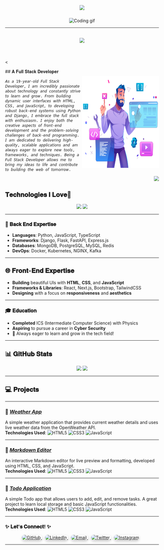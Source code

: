 <h1 align="center">
  <a href="https://git.io/typing-svg">
    <img src="https://readme-typing-svg.demolab.com?font=Playfair+Display&weight=700&size=28&duration=2000&pause=1000&color=0000FF&center=true&vCenter=true&width=600&lines=Hi+there!+👋+I'm+Syeda+Eman;A+Dedicated+Full+Stack+Developer" />
  </a>
</h1>




<div align="center">
  <img src="https://miro.medium.com/v2/resize:fit:720/format:webp/1*yw0TnheAGN-LPneDaTlaxw.gif" width="900" height="300" alt="Coding gif"/>
</div>

---

<h2 align="center">
  <a href="https://git.io/typing-svg">
    <img src="https://readme-typing-svg.demolab.com?font=Playfair+Display&weight=700&size=28&duration=2000&pause=1000&color=0000FF&center=true&vCenter=true&width=600&lines=A+Passionate+Web+Developer;Transforming+Ideas+Into+Web+Reality" />
  </a>
</h2>

<br/>

<<div style="display: flex; justify-content: space-between; align-items: center;">
  <div style="flex: 1;">
    ##  𝐀 𝐅𝐮𝐥𝐥 𝐒𝐭𝐚𝐜𝐤 𝐃𝐞𝐯𝐞𝐥𝐨𝐩𝐞𝐫

    𝘈𝘴 𝘢 19-𝘺𝘦𝘢𝘳-𝘰𝘭𝘥 𝘍𝘶𝘭𝘭 𝘚𝘵𝘢𝘤𝘬 𝘋𝘦𝘷𝘦𝘭𝘰𝘱𝘦𝘳, 𝘐 𝘢𝘮 𝘪𝘯𝘤𝘳𝘦𝘥𝘪𝘣𝘭𝘺 𝘱𝘢𝘴𝘴𝘪𝘰𝘯𝘢𝘵𝘦 𝘢𝘣𝘰𝘶𝘵 𝘵𝘦𝘤𝘩𝘯𝘰𝘭𝘰𝘨𝘺 𝘢𝘯𝘥 𝘤𝘰𝘯𝘴𝘵𝘢𝘯𝘵𝘭𝘺 𝘴𝘵𝘳𝘪𝘷𝘦 𝘵𝘰 𝘭𝘦𝘢𝘳𝘯 𝘢𝘯𝘥 𝘨𝘳𝘰𝘸. 𝘍𝘳𝘰𝘮 𝘣𝘶𝘪𝘭𝘥𝘪𝘯𝘨 𝘥𝘺𝘯𝘢𝘮𝘪𝘤 𝘶𝘴𝘦𝘳 𝘪𝘯𝘵𝘦𝘳𝘧𝘢𝘤𝘦𝘴 𝘸𝘪𝘵𝘩 𝘏𝘛𝘔𝘓, 𝘊𝘚𝘚, 𝘢𝘯𝘥 𝘑𝘢𝘷𝘢𝘚𝘤𝘳𝘪𝘱𝘵, 𝘵𝘰 𝘥𝘦𝘷𝘦𝘭𝘰𝘱𝘪𝘯𝘨 𝘳𝘰𝘣𝘶𝘴𝘵 𝘣𝘢𝘤𝘬-𝘦𝘯𝘥 𝘴𝘺𝘴𝘵𝘦𝘮𝘴 𝘶𝘴𝘪𝘯𝘨 𝘗𝘺𝘵𝘩𝘰𝘯 𝘢𝘯𝘥 𝘋𝘫𝘢𝘯𝘨𝘰, 𝘐 𝘦𝘮𝘣𝘳𝘢𝘤𝘦 𝘵𝘩𝘦 𝘧𝘶𝘭𝘭 𝘴𝘵𝘢𝘤𝘬 𝘸𝘪𝘵𝘩 𝘦𝘯𝘵𝘩𝘶𝘴𝘪𝘢𝘴𝘮. 𝘐 𝘦𝘯𝘫𝘰𝘺 𝘣𝘰𝘵𝘩 𝘵𝘩𝘦 𝘤𝘳𝘦𝘢𝘵𝘪𝘷𝘦 𝘢𝘴𝘱𝘦𝘤𝘵𝘴 𝘰𝘧 𝘧𝘳𝘰𝘯𝘵-𝘦𝘯𝘥 𝘥𝘦𝘷𝘦𝘭𝘰𝘱𝘮𝘦𝘯𝘵 𝘢𝘯𝘥 𝘵𝘩𝘦 𝘱𝘳𝘰𝘣𝘭𝘦𝘮-𝘴𝘰𝘭𝘷𝘪𝘯𝘨 𝘤𝘩𝘢𝘭𝘭𝘦𝘯𝘨𝘦𝘴 𝘰𝘧 𝘣𝘢𝘤𝘬-𝘦𝘯𝘥 𝘱𝘳𝘰𝘨𝘳𝘢𝘮𝘮𝘪𝘯𝘨. 𝘐 𝘢𝘮 𝘥𝘦𝘥𝘪𝘤𝘢𝘵𝘦𝘥 𝘵𝘰 𝘥𝘦𝘭𝘪𝘷𝘦𝘳𝘪𝘯𝘨 𝘩𝘪𝘨𝘩-𝘲𝘶𝘢𝘭𝘪𝘵𝘺, 𝘴𝘤𝘢𝘭𝘢𝘣𝘭𝘦 𝘢𝘱𝘱𝘭𝘪𝘤𝘢𝘵𝘪𝘰𝘯𝘴 𝘢𝘯𝘥 𝘢𝘮 𝘢𝘭𝘸𝘢𝘺𝘴 𝘦𝘢𝘨𝘦𝘳 𝘵𝘰 𝘦𝘹𝘱𝘭𝘰𝘳𝘦 𝘯𝘦𝘸 𝘵𝘰𝘰𝘭𝘴, 𝘧𝘳𝘢𝘮𝘦𝘸𝘰𝘳𝘬𝘴, 𝘢𝘯𝘥 𝘵𝘦𝘤𝘩𝘯𝘪𝘲𝘶𝘦𝘴. 𝘉𝘦𝘪𝘯𝘨 𝘢 𝘍𝘶𝘭𝘭 𝘚𝘵𝘢𝘤𝘬 𝘋𝘦𝘷𝘦𝘭𝘰𝘱𝘦𝘳 𝘢𝘭𝘭𝘰𝘸𝘴 𝘮𝘦 𝘵𝘰 𝘣𝘳𝘪𝘯𝘨 𝘮𝘺 𝘪𝘥𝘦𝘢𝘴 𝘵𝘰 𝘭𝘪𝘧𝘦 𝘢𝘯𝘥 𝘤𝘰𝘯𝘵𝘳𝘪𝘣𝘶𝘵𝘦 𝘵𝘰 𝘣𝘶𝘪𝘭𝘥𝘪𝘯𝘨 𝘵𝘩𝘦 𝘸𝘦𝘣 𝘰𝘧 𝘵𝘰𝘮𝘰𝘳𝘳𝘰𝘸.
  </div>
  <div style="flex: 1; text-align: right;">
    <img src="img.png" alt="Full Stack GIF" width="600" height="300"/>
  </div>
</div>




<div align="right">
  <img src="https://visitor-badge.laobi.icu/badge?page_id=syedxemxn/.HashimThePassionate/&left_color=red&right_color=blue&left_text=Visitors" />
</div>


##  𝐓𝐞𝐜𝐡𝐧𝐨𝐥𝐨𝐠𝐢𝐞𝐬 𝐈 𝐋𝐨𝐯𝐞🚀
<div align="center">
    <img src="https://skillicons.dev/icons?i=javascript,typescript,react,nextjs,bootstrap,html,css,vscode,github,tailwind,git,redis,azure,linux" />
    <img src="https://skillicons.dev/icons?i=nodejs,python,express,nginx,docker,mongodb,kubernetes,mysql,postgresql,django,flask,fastapi,kafka" /><br>
</div>

---

### 🚀 𝐁𝐚𝐜𝐤 𝐄𝐧𝐝 𝐄𝐱𝐩𝐞𝐫𝐭𝐢𝐬𝐞

- **Languages**: Python, JavaScript, TypeScript  
- **Frameworks**: Django, Flask, FastAPI, Express.js  
- **Databases**: MongoDB, PostgreSQL, MySQL, Redis  
- **DevOps**: Docker, Kubernetes, NGINX, Kafka

---

## 🌐 𝐅𝐫𝐨𝐧𝐭-𝐄𝐧𝐝 𝐄𝐱𝐩𝐞𝐫𝐭𝐢𝐬𝐞

- **Building** beautiful UIs with **HTML**, **CSS**, and **JavaScript**  
- **Frameworks & Libraries**: React, Next.js, Bootstrap, TailwindCSS  
- **Designing** with a focus on **responsiveness** and **aesthetics**


---

### 🎓 𝐄𝐝𝐮𝐜𝐚𝐭𝐢𝐨𝐧

- **Completed** ICS (Intermediate Computer Science) with Physics  
- **Aspiring** to pursue a career in **Cyber Security**  
- 📖 Always eager to learn and grow in the tech field!  

---

## 📊 𝐆𝐢𝐭𝐇𝐮𝐛 𝐒𝐭𝐚𝐭𝐬
<div align="center">
  <img src="https://github-readme-stats.vercel.app/api?username=syedxemxn&show_icons=true&theme=radical&hide_border=true" width="48%" />
  <img src="https://github-readme-streak-stats.herokuapp.com/?user=syedxemxn&theme=radical&hide_border=true" width="48%" />
</div>

---

## 💻 𝐏𝐫𝐨𝐣𝐞𝐜𝐭𝐬

---

### 🌟 *[Weather App](https://github.com/syedxemxn/weather-app)*
A simple weather application that provides current weather details and uses live weather data from the OpenWeather API.  
**Technologies Used**: 
![HTML5](https://img.shields.io/badge/HTML5-E34F26?style=flat&logo=html5&logoColor=white) 
![CSS3](https://img.shields.io/badge/CSS3-1572B6?style=flat&logo=css3&logoColor=white) 
![JavaScript](https://img.shields.io/badge/JavaScript-F7DF1E?style=flat&logo=javascript&logoColor=black)  


---

### 🌟 *[Markdown Editor](https://github.com/syedxemxn/Markdown-Editor)*
An interactive Markdown editor for live preview and formatting, developed using HTML, CSS, and JavaScript.  
**Technologies Used**: 
![HTML5](https://img.shields.io/badge/HTML5-E34F26?style=flat&logo=html5&logoColor=white) 
![CSS3](https://img.shields.io/badge/CSS3-1572B6?style=flat&logo=css3&logoColor=white) 
![JavaScript](https://img.shields.io/badge/JavaScript-F7DF1E?style=flat&logo=javascript&logoColor=black)  

---

### 🌟 *[Todo Application](#)*
A simple Todo app that allows users to add, edit, and remove tasks. A great project to learn local storage and basic JavaScript functionalities.  
**Technologies Used**: 
![HTML5](https://img.shields.io/badge/HTML5-E34F26?style=flat&logo=html5&logoColor=white) 
![CSS3](https://img.shields.io/badge/CSS3-1572B6?style=flat&logo=css3&logoColor=white) 
![JavaScript](https://img.shields.io/badge/JavaScript-F7DF1E?style=flat&logo=javascript&logoColor=black)  


---



### ✨ 𝐋𝐞𝐭'𝐬 𝐂𝐨𝐧𝐧𝐞𝐜𝐭! ✨

<div align="center">
  <a href="https://github.com/syedxemxn" style="margin-right: 10px; transition: transform 0.3s ease; border-radius: 10px; box-shadow: 0 4px 8px rgba(0, 0, 0, 0.2);">
    <img src="https://img.shields.io/badge/GitHub-181717?style=plastic&logo=github&logoColor=white" alt="GitHub" style="border-radius: 10px; transition: transform 0.3s ease;">
  </a>
  <a href="https://linkedin.com/in/yourprofile" style="margin-right: 10px; transition: transform 0.3s ease; border-radius: 10px; box-shadow: 0 4px 8px rgba(0, 0, 0, 0.2);">
    <img src="https://img.shields.io/badge/LinkedIn-0077B5?style=plastic&logo=linkedin&logoColor=white" alt="LinkedIn" style="border-radius: 10px; transition: transform 0.3s ease;">
  </a>
  <a href="mailto:syeda_emxn@icloud.com" style="margin-right: 10px; transition: transform 0.3s ease; border-radius: 10px; box-shadow: 0 4px 8px rgba(0, 0, 0, 0.2);">
    <img src="https://img.shields.io/badge/Email-EA4335?style=plastic&logo=gmail&logoColor=white" alt="Email" style="border-radius: 10px; transition: transform 0.3s ease;">
  </a>
  <a href="https://twitter.com/yourprofile" style="margin-right: 10px; transition: transform 0.3s ease; border-radius: 10px; box-shadow: 0 4px 8px rgba(0, 0, 0, 0.2);">
    <img src="https://img.shields.io/badge/Twitter-1DA1F2?style=plastic&logo=twitter&logoColor=white" alt="Twitter" style="border-radius: 10px; transition: transform 0.3s ease;">
  </a>
  <a href="https://instagram.com/yourprofile" style="margin-right: 10px; transition: transform 0.3s ease; border-radius: 10px; box-shadow: 0 4px 8px rgba(0, 0, 0, 0.2);">
    <img src="https://img.shields.io/badge/Instagram-E4405F?style=plastic&logo=instagram&logoColor=white" alt="Instagram" style="border-radius: 10px; transition: transform 0.3s ease;">
  </a>
</div>

---

<style>
  div a:hover img {
    transform: scale(1.1);
    box-shadow: 0 6px 12px rgba(0, 0, 0, 0.3);
  }
</style>
